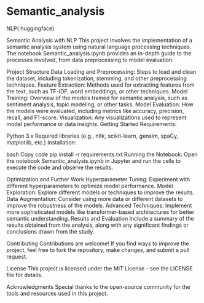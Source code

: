 # Semantic_analysis
NLP( huggingface)

Semantic Analysis with NLP
This project involves the implementation of a semantic analysis system using natural language processing techniques. The notebook Semantic_analysis.ipynb provides an in-depth guide to the processes involved, from data preprocessing to model evaluation.

Project Structure
Data Loading and Preprocessing: Steps to load and clean the dataset, including tokenization, stemming, and other preprocessing techniques.
Feature Extraction: Methods used for extracting features from the text, such as TF-IDF, word embeddings, or other techniques.
Model Training: Overview of the models trained for semantic analysis, such as sentiment analysis, topic modeling, or other tasks.
Model Evaluation: How the models were evaluated, including metrics like accuracy, precision, recall, and F1-score.
Visualization: Any visualizations used to represent model performance or data insights.
Getting Started
Requirements:

Python 3.x
Required libraries (e.g., nltk, scikit-learn, gensim, spaCy, matplotlib, etc.)
Installation:

bash
Copy code
pip install -r requirements.txt
Running the Notebook:
Open the notebook Semantic_analysis.ipynb in Jupyter and run the cells to execute the code and observe the results.

Optimization and Further Work
Hyperparameter Tuning: Experiment with different hyperparameters to optimize model performance.
Model Exploration: Explore different models or techniques to improve the results.
Data Augmentation: Consider using more data or different datasets to improve the robustness of the models.
Advanced Techniques: Implement more sophisticated models like transformer-based architectures for better semantic understanding.
Results and Evaluation
Include a summary of the results obtained from the analysis, along with any significant findings or conclusions drawn from the study.

Contributing
Contributions are welcome! If you find ways to improve the project, feel free to fork the repository, make changes, and submit a pull request.

License
This project is licensed under the MIT License - see the LICENSE file for details.

Acknowledgments
Special thanks to the open-source community for the tools and resources used in this project.

